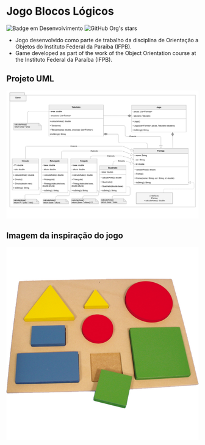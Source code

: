 # Jogo Blocos Lógicos 
![Badge em Desenvolvimento](http://img.shields.io/static/v1?label=STATUS&message=EM%20DESENVOLVIMENTO&color=GREEN&style=for-the-badge) ![GitHub Org's stars](https://img.shields.io/github/stars/Everaldo-Martins?style=social)

- Jogo desenvolvido como parte de trabalho da disciplina de Orientação a Objetos do Instituto Federal da Paraíba (IFPB).
- Game developed as part of the work of the Object Orientation course at the Instituto Federal da Paraíba (IFPB).

## Projeto UML
![UML Jogo](https://github.com/Everaldo-Martins/Jogo_Blocos_Logicos/blob/main/Jogo_UML.png)

## Imagem da inspiração do jogo
![Bloco Inspiração do jogo](https://github.com/Everaldo-Martins/Jogo_Blocos_Logicos/blob/main/Figura-Geometrica-Encaixe.jpg)

